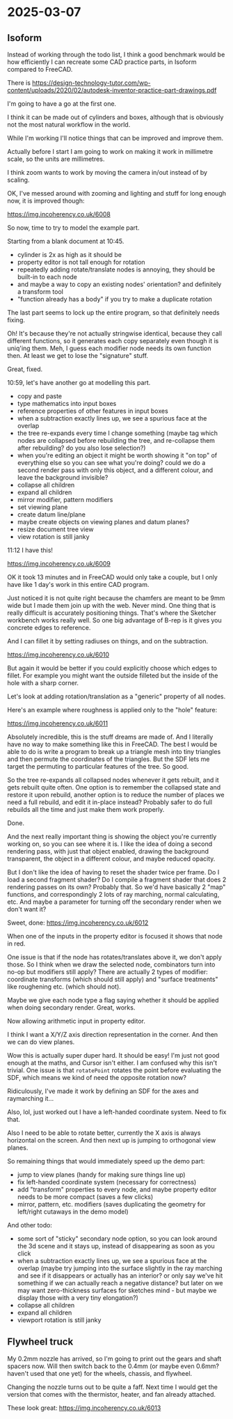 # 2025-03-07

## Isoform

Instead of working through the todo list, I think a good benchmark would be how
efficiently I can recreate some CAD practice parts, in Isoform compared to FreeCAD.

There is https://design-technology-tutor.com/wp-content/uploads/2020/02/autodesk-inventor-practice-part-drawings.pdf

I'm going to have a go at the first one.

I think it can be made out of cylinders and boxes, although that is obviously not
the most natural workflow in the world.

While I'm working I'll notice things that can be improved and improve them.

Actually before I start I am going to work on making it work in millimetre scale,
so the units are millimetres.

I think zoom wants to work by moving the camera in/out instead of by scaling.

OK, I've messed around with zooming and lighting and stuff for long enough now,
it is improved though:

https://img.incoherency.co.uk/6008

So now, time to try to model the example part.

Starting from a blank document at 10:45.

 * cylinder is 2x as high as it should be
 * property editor is not tall enough for rotation
 * repeatedly adding rotate/translate nodes is annoying, they should be built-in to each node
 * and maybe a way to copy an existing nodes' orientation? and definitely a transform tool
 * "function already has a body" if you try to make a duplicate rotation

The last part seems to lock up the entire program, so that definitely needs fixing.

Oh! It's because they're not actually stringwise identical, because they call
different functions, so it generates each copy separately even though it is uniq'ing
them. Meh, I guess each modifier node needs its own function then. At least we
get to lose the "signature" stuff.

Great, fixed.

10:59, let's have another go at modelling this part.

 * copy and paste
 * type mathematics into input boxes
 * reference properties of other features in input boxes
 * when a subtraction exactly lines up, we see a spurious face at the overlap
 * the tree re-expands every time I change something (maybe tag which nodes are collapsed before rebuilding the tree, and re-collapse them after rebuilding? do you also lose selection?)
 * when you're editing an object it might be worth showing it "on top" of everything
else so you can see what you're doing? could we do a second render pass with only this object, and a different colour, and leave the background invisible?
 * collapse all children
 * expand all children
 * mirror modifier, pattern modifiers
 * set viewing plane
 * create datum line/plane
 * maybe create objects on viewing planes and datum planes?
 * resize document tree view
 * view rotation is still janky

11:12 I have this!

https://img.incoherency.co.uk/6009

OK it took 13 minutes and in FreeCAD would only take a couple, but I only have like
1 day's work in this entire CAD program.

Just noticed it is not quite right because the chamfers are meant to be 9mm wide
but I made them join up with the web. Never mind. One thing that is really difficult
is accurately positioning things. That's where the Sketcher workbench works really well.
So one big advantage of B-rep is it gives you concrete edges to reference.

And I can fillet it by setting radiuses on things, and on the subtraction.

https://img.incoherency.co.uk/6010

But again it would be better if you could explicitly choose which edges to fillet.
For example you might want the outside filleted but the inside of the hole with a sharp
corner.

Let's look at adding rotation/translation as a "generic" property of all nodes.

Here's an example where roughness is applied only to the "hole" feature:

https://img.incoherency.co.uk/6011

Absolutely incredible, this is the stuff dreams are made of. And I literally have no way
to make something like this in FreeCAD. The best I would be able to do is write a
program to break up a triangle mesh into tiny triangles and then permute the
coordinates of the triangles. But the SDF lets me target the permuting to particular
features of the tree. So good.

So the tree re-expands all collapsed nodes whenever it gets rebuilt, and it gets rebuilt
quite often. One option is to remember the collapsed state and restore it upon rebuild,
another option is to reduce the number of places we need a full rebuild, and edit it
in-place instead? Probably safer to do full rebuilds all the time and just make them
work properly.

Done.

And the next really important thing is showing the object you're currently working on,
so you can see where it is. I like the idea of doing a second rendering pass,
with just that object enabled, drawing the background transparent, the object in
a different colour, and maybe reduced opacity.

But I don't like the idea of having to reset the shader twice per frame. Do I load
a second fragment shader? Do I compile a fragment shader that does 2 rendering passes
on its own? Probably that. So we'd have basically 2 "map" functions, and correspondingly
2 lots of ray marching, normal calculating, etc. And maybe a parameter for turning
off the secondary render when we don't want it?

Sweet, done: https://img.incoherency.co.uk/6012

When one of the inputs in the property editor is focused it shows that node in red.

One issue is that if the node has rotates/translates above it, we don't apply those.
So I think when we draw the selected node, combinators turn into no-op but modifiers
still apply? There are actually 2 types of modifier: coordinate transforms (which should
still apply) and "surface treatments" like roughening etc. (which should not).

Maybe we give each node type a flag saying whether it should be applied when doing
secondary render. Great, works.

Now allowing arithmetic input in property editor.

I think I want a X/Y/Z axis direction representation in the corner. And then we can do
view planes.

Wow this is actually super duper hard. It should be easy! I'm just not good enough at
the maths, and Cursor isn't either. I am confused why this isn't trivial. One issue
is that `rotatePoint` rotates the point before evaluating the SDF, which means we
kind of need the opposite rotation now?

Ridiculously, I've made it work by defining an SDF for the axes and raymarching it...

Also, lol, just worked out I have a left-handed coordinate system. Need to fix that.

Also I need to be able to rotate better, currently the X axis is always horizontal
on the screen. And then next up is jumping to orthogonal view planes.

So remaining things that would immediately speed up the demo part:

 * jump to view planes (handy for making sure things line up)
 * fix left-handed coordinate system (necessary for correctness)
 * add "transform" properties to every node, and maybe property editor needs to be more compact (saves a few clicks)
 * mirror, pattern, etc. modifiers (saves duplicating the geometry for left/right cutaways in the demo model)

And other todo:

 * some sort of "sticky" secondary node option, so you can look around the 3d scene and it stays up, instead of disappearing as soon as you click
 * when a subtraction exactly lines up, we see a spurious face at the overlap (maybe try jumping into the surface slightly in the ray marching and see if it disappears or actually has an interior? or only say we've hit something if we can actually reach a negative distance? but later on we may want zero-thickness surfaces for sketches mind - but maybe we display those with a very tiny elongation?)
 * collapse all children
 * expand all children
 * viewport rotation is still janky

## Flywheel truck

My 0.2mm nozzle has arrived, so I'm going to print out the gears and shaft spacers
now. Will then switch back to the 0.4mm (or maybe even 0.6mm? haven't used that one yet)
for the wheels, chassis, and flywheel.

Changing the nozzle turns out to be quite a faff. Next time I would get the version
that comes with the thermistor, heater, and fan already attached.

These look great: https://img.incoherency.co.uk/6013
